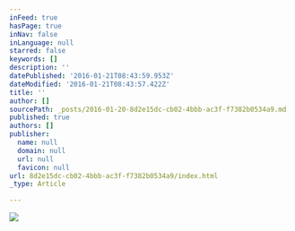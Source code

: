 ```yaml
---
inFeed: true
hasPage: true
inNav: false
inLanguage: null
starred: false
keywords: []
description: ''
datePublished: '2016-01-21T08:43:59.953Z'
dateModified: '2016-01-21T08:43:57.422Z'
title: ''
author: []
sourcePath: _posts/2016-01-20-8d2e15dc-cb02-4bbb-ac3f-f7382b0534a9.md
published: true
authors: []
publisher:
  name: null
  domain: null
  url: null
  favicon: null
url: 8d2e15dc-cb02-4bbb-ac3f-f7382b0534a9/index.html
_type: Article

---
```

![](https://s3-us-west-2.amazonaws.com/the-grid-img/p/4492c50c31d948b78beb38941705872def1d7f47.jpg)